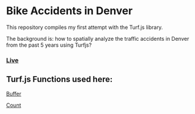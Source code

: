 # Bike Accidents in Denver

This repository compiles my first attempt with the Turf.js library. 

The background is: how to spatially analyze the traffic accidents in Denver from the past 5 years using Turfjs? 

### [Live](https://rawgit.com/Ricardo-C-Oliveira/bike-accidents-denver/master/main.html)

## Turf.js Functions used here:

[Buffer](https://github.com/Turfjs/turf-buffer)

[Count](https://github.com/Turfjs/turf-count)


